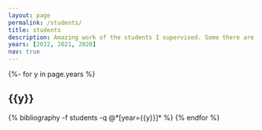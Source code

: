 ```yaml
---
layout: page
permalink: /students/
title: students
description: Amazing work of the students I supervised. Some there are some joint dissertations done by more than one student.
years: [2022, 2021, 2020]
nav: true
---
```

<!-- _pages/students.md -->
<div class="publications">

{%- for y in page.years %}
  <h2 class="year">{{y}}</h2>
  {% bibliography -f students -q @*[year={{y}}]* %}
{% endfor %}

</div>

